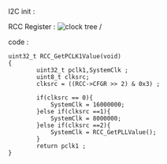 I2C init :



RCC Register : 
![clock tree](https://github.com/user-attachments/assets/ba8a6af2-bdee-49ce-8b7b-480832cb73bc) /




code : 


    uint32_t RCC_GetPCLK1Value(void)
    {
            uint32_t pclk1,SystemClk ;
            uint8_t clksrc;
            clksrc = ((RCC->CFGR >> 2) & 0x3) ;

            if(clksrc == 0){
                SystemClk = 16000000;
            }else if(clksrc ==1){
                SystemClk = 8000000;
            }else if(clksrc ==2){
                SystemClk = RCC_GetPLLValue(); 
            }
            return pclk1 ;
    }
